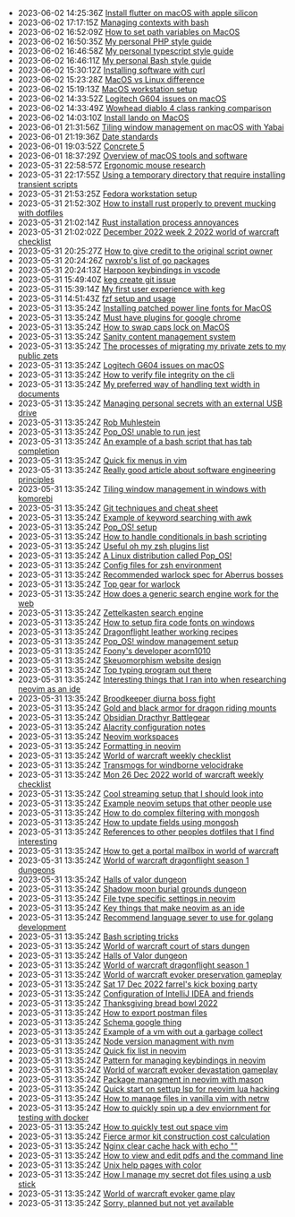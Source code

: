 * 2023-06-02 14:25:36Z [Install flutter on macOS with apple silicon](../100)
* 2023-06-02 17:17:15Z [Managing contexts with bash](../113)
* 2023-06-02 16:52:09Z [How to set path variables on MacOS](../95)
* 2023-06-02 16:50:35Z [My personal PHP style guide](../110)
* 2023-06-02 16:46:58Z [My personal typescript style guide](../112)
* 2023-06-02 16:46:11Z [My personal Bash style guide](../111)
* 2023-06-02 15:30:12Z [Installing software with curl](../101)
* 2023-06-02 15:23:28Z [MacOS vs Linux difference](../109)
* 2023-06-02 15:19:13Z [MacOS workstation setup](../88)
* 2023-06-02 14:33:52Z [Logitech G604 issues on macOS](../89)
* 2023-06-02 14:33:49Z [Wowhead diablo 4 class ranking comparison](../108)
* 2023-06-02 14:03:10Z [Install lando on MacOS](../106)
* 2023-06-01 21:31:56Z [Tiling window management on macOS with Yabai](../103)
* 2023-06-01 21:19:36Z [Date standards](../107)
* 2023-06-01 19:03:52Z [Concrete 5](../105)
* 2023-06-01 18:37:29Z [Overview of macOS tools and software](../104)
* 2023-05-31 22:58:57Z [Ergonomic mouse research](../97)
* 2023-05-31 22:17:55Z [Using a temporary directory that require installing transient scripts](../102)
* 2023-05-31 21:53:25Z [Fedora workstation setup](../99)
* 2023-05-31 21:52:30Z [How to install rust properly to prevent mucking with dotfiles](../85)
* 2023-05-31 21:02:14Z [Rust installation process annoyances](../22)
* 2023-05-31 21:02:02Z [December 2022 week 2 2022 world of warcraft checklist](../5)
* 2023-05-31 20:25:27Z [How to give credit to the original script owner](../82)
* 2023-05-31 20:24:26Z [rwxrob's list of go packages](../81)
* 2023-05-31 20:24:13Z [Harpoon keybindings in vscode](../76)
* 2023-05-31 15:49:40Z [keg create git issue](../96)
* 2023-05-31 15:39:14Z [My first user experience with keg](../67)
* 2023-05-31 14:51:43Z [fzf setup and usage](../94)
* 2023-05-31 13:35:24Z [Installing patched power line fonts for MacOS](../93)
* 2023-05-31 13:35:24Z [Must have plugins for google chrome](../92)
* 2023-05-31 13:35:24Z [How to swap caps lock on MacOS](../91)
* 2023-05-31 13:35:24Z [Sanity content management system](../90)
* 2023-05-31 13:35:24Z [The processes of migrating my private zets to my public zets](../9)
* 2023-05-31 13:35:24Z [Logitech G604 issues on macOS](../87)
* 2023-05-31 13:35:24Z [How to verify file integrity on the cli](../86)
* 2023-05-31 13:35:24Z [My preferred way of handling text width in documents](../84)
* 2023-05-31 13:35:24Z [Managing personal secrets with an external USB drive](../83)
* 2023-05-31 13:35:24Z [Rob Muhlestein](../80)
* 2023-05-31 13:35:24Z [Pop_OS! unable to run jest](../8)
* 2023-05-31 13:35:24Z [An example of a bash script that has tab completion](../79)
* 2023-05-31 13:35:24Z [Quick fix menus in vim](../78)
* 2023-05-31 13:35:24Z [Really good article about software engineering principles](../77)
* 2023-05-31 13:35:24Z [Tiling window management in windows with komorebi](../75)
* 2023-05-31 13:35:24Z [Git techniques and cheat sheet](../74)
* 2023-05-31 13:35:24Z [Example of keyword searching with awk](../73)
* 2023-05-31 13:35:24Z [Pop_OS! setup](../72)
* 2023-05-31 13:35:24Z [How to handle conditionals in bash scripting](../71)
* 2023-05-31 13:35:24Z [Useful oh my zsh plugins list](../70)
* 2023-05-31 13:35:24Z [A Linux distribution called Pop_OS!](../7)
* 2023-05-31 13:35:24Z [Config files for zsh environment](../69)
* 2023-05-31 13:35:24Z [Recommended warlock spec for Aberrus bosses](../65)
* 2023-05-31 13:35:24Z [Top gear for warlock](../64)
* 2023-05-31 13:35:24Z [How does a generic search engine work for the web](../63)
* 2023-05-31 13:35:24Z [Zettelkasten search engine](../62)
* 2023-05-31 13:35:24Z [How to setup fira code fonts on windows](../61)
* 2023-05-31 13:35:24Z [Dragonflight leather working recipes](../60)
* 2023-05-31 13:35:24Z [Pop_OS! window management setup](../6)
* 2023-05-31 13:35:24Z [Foony's developer acorn1010](../59)
* 2023-05-31 13:35:24Z [Skeuomorphism website design](../58)
* 2023-05-31 13:35:24Z [Top typing program out there](../57)
* 2023-05-31 13:35:24Z [Interesting things that I ran into when researching neovim as an ide](../56)
* 2023-05-31 13:35:24Z [Broodkeeper diurna boss fight](../54)
* 2023-05-31 13:35:24Z [Gold and black armor for dragon riding mounts](../53)
* 2023-05-31 13:35:24Z [Obsidian Dracthyr Battlegear](../52)
* 2023-05-31 13:35:24Z [Alacrity configuration notes](../51)
* 2023-05-31 13:35:24Z [Neovim workspaces](../50)
* 2023-05-31 13:35:24Z [Formatting in neovim](../49)
* 2023-05-31 13:35:24Z [World of warcraft weekly checklist ](../48)
* 2023-05-31 13:35:24Z [Transmogs for windborne velocidrake](../47)
* 2023-05-31 13:35:24Z [Mon 26 Dec 2022 world of warcraft weekly checklist](../46)
* 2023-05-31 13:35:24Z [Cool streaming setup that I should look into](../45)
* 2023-05-31 13:35:24Z [Example neovim setups that other people use](../44)
* 2023-05-31 13:35:24Z [How to do complex filtering with mongosh](../43)
* 2023-05-31 13:35:24Z [How to update fields using mongosh](../42)
* 2023-05-31 13:35:24Z [References to other peoples dotfiles that I find interesting](../41)
* 2023-05-31 13:35:24Z [How to get a portal mailbox in world of warcraft](../40)
* 2023-05-31 13:35:24Z [World of warcraft dragonflight season 1 dungeons](../4)
* 2023-05-31 13:35:24Z [Halls of valor dungeon](../39)
* 2023-05-31 13:35:24Z [Shadow moon burial grounds dungeon](../38)
* 2023-05-31 13:35:24Z [File type specific settings in neovim](../37)
* 2023-05-31 13:35:24Z [Key things that make neovim as an ide](../35)
* 2023-05-31 13:35:24Z [Recommend language sever to use for golang development](../34)
* 2023-05-31 13:35:24Z [Bash scripting tricks](../33)
* 2023-05-31 13:35:24Z [World of warcraft court of stars dungen](../32)
* 2023-05-31 13:35:24Z [Halls of Valor dungeon](../31)
* 2023-05-31 13:35:24Z [World of warcraft dragonflight season 1](../30)
* 2023-05-31 13:35:24Z [World of warcraft evoker preservation gameplay](../3)
* 2023-05-31 13:35:24Z [Sat 17 Dec 2022 farrel's kick boxing party](../29)
* 2023-05-31 13:35:24Z [Configuration of IntelliJ IDEA and friends](../28)
* 2023-05-31 13:35:24Z [Thanksgiving bread bowl 2022](../27)
* 2023-05-31 13:35:24Z [How to export postman files](../26)
* 2023-05-31 13:35:24Z [Schema google thing](../25)
* 2023-05-31 13:35:24Z [Example of a vm with out a garbage collect](../24)
* 2023-05-31 13:35:24Z [Node version managment with nvm](../23)
* 2023-05-31 13:35:24Z [Quick fix list in neovim](../21)
* 2023-05-31 13:35:24Z [Pattern for managing keybindings in neovim](../20)
* 2023-05-31 13:35:24Z [World of warcraft evoker devastation gameplay](../2)
* 2023-05-31 13:35:24Z [Package managment in neovim with mason](../19)
* 2023-05-31 13:35:24Z [Quick start on settup lsp for neovim lua hacking](../18)
* 2023-05-31 13:35:24Z [How to manage files in vanilla vim with netrw](../17)
* 2023-05-31 13:35:24Z [How to quickly spin up a dev enviornment for testing with docker](../16)
* 2023-05-31 13:35:24Z [How to quickly test out space vim](../15)
* 2023-05-31 13:35:24Z [Fierce armor kit construction cost calculation](../14)
* 2023-05-31 13:35:24Z [Nginx clear cache hack with echo ""](../13)
* 2023-05-31 13:35:24Z [How to view and edit pdfs and the command line](../12)
* 2023-05-31 13:35:24Z [Unix help pages with color](../11)
* 2023-05-31 13:35:24Z [How I manage my secret dot files using a usb stick](../10)
* 2023-05-31 13:35:24Z [World of warcraft evoker game play](../1)
* 2023-05-31 13:35:24Z [Sorry, planned but not yet available](../0)
